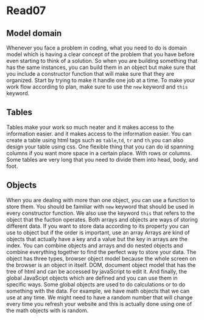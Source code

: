 # Read07
## Model domain
Whenever you face a problem in coding, what you need to do is domain model which is having a clear concept of the problem that you have before even starting to think of a solution. So when you are building something that has the same instances, you can build them in an object but make sure that you include a constructor function that will make sure that they are organized. Start by trying to make it handle one job at a time. To make your work flow according to plan, make sure to use the `new` keyword and `this` keyword.
## Tables
Tables make your work so much neater and it makes access to the information easier. and it makes access to the information easier. You can create a table using html tags such as `table`,`td`, `tr` and `th`.you can also design your table using css.
One flexible thing that you can do id spanning columns if you want more space in a certain place. With rows or columns. Some tables are very long that you need to divide them into head, body, and foot.
## Objects
When you are dealing with more than one object, you can use a function to store them. You should be familiar with `new` keyword that should be used in every constructor function. We also use the keyword `this` that refers to the object that the fuction operates.
Both arrays and objects are ways of storing different data. If you want to store data according to its property you can use to object but if the order is important, use an array
Arrays are kind of objects that actually have a key and a value but the key in arrays are the index.
You can combine objects and arrays and do nested objects and combine everything together to find the perfect way to store your data. 
The object has three types, browser object model because the whole screen on the browser is an object in itself. DOM, document object model that has the tree of html and can be accessed by javaScript to edit it. 
And finally, the global JavaScipt objects which are defined and you can use them in specific ways. Some global objects are used to do calculations or to do something with the data. For example, we have math objects that we can use at any time.
We might need to have a random number that will change every time you refresh your website and this is actually done using one of the math objects with is random.
